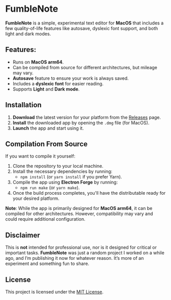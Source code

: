 # FumbleNote

**FumbleNote** is a simple, experimental text editor for **MacOS** that includes a few quality-of-life features like autosave, dyslexic font support, and both light and dark modes.

## Features:
- Runs on **MacOS arm64**.
- Can be compiled from source for different architectures, but mileage may vary.
- **Autosave** feature to ensure your work is always saved.
- Includes a **dyslexic font** for easier reading.
- Supports **Light** and **Dark mode**.

## Installation

1. **Download** the latest version for your platform from the [Releases](https://github.com/yourusername/FumbleNote/releases) page.
2. **Install** the downloaded app by opening the `.dmg` file (for MacOS).
3. **Launch** the app and start using it.

## Compilation From Source

If you want to compile it yourself:

1. Clone the repository to your local machine.
2. Install the necessary dependencies by running:
   - `npm install` (or `yarn install` if you prefer Yarn).
3. Compile the app using **Electron Forge** by running:
   - `npm run make` (or `yarn make`).
4. Once the build process completes, you'll have the distributable ready for your desired platform.

**Note**: While the app is primarily designed for **MacOS arm64**, it can be compiled for other architectures. However, compatibility may vary and could require additional configuration.

## Disclaimer

This is **not** intended for professional use, nor is it designed for critical or important tasks. **FumbleNote** was just a random project I worked on a while ago, and I’m publishing it now for whatever reason. It’s more of an experiment and something fun to share.

## License

This project is licensed under the [MIT License](LICENSE).
